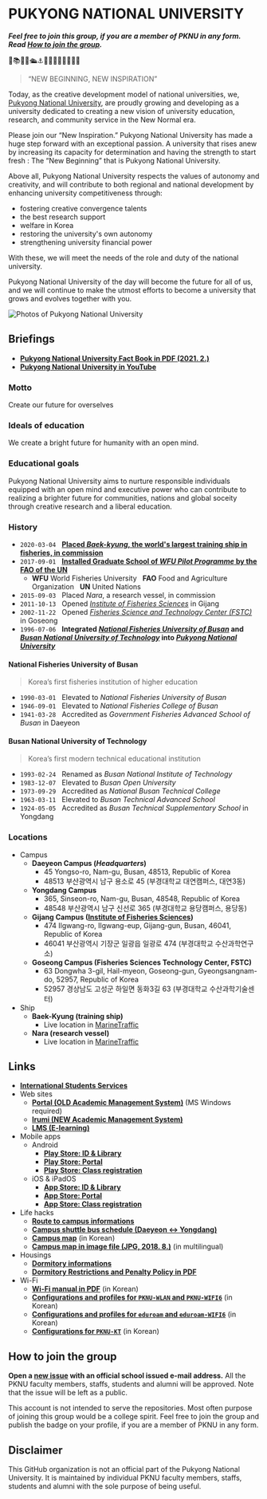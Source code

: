 # PUKYONG NATIONAL UNIVERSITY

**_Feel free to join this group, if you are a member of PKNU in any form. Read [How to join the group](https://github.com/PKNU-KR#how-to-join-the-group)._**

🏫📚📖🔬🛳⚓️🐠🎣🧑‍🏫🧑‍🎓🧑‍🔬

> “NEW BEGINNING, NEW INSPIRATION”

Today, as the creative development model of national universities, we, [Pukyong National University](https://www.pknu.ac.kr/), are proudly growing and developing as a university dedicated to creating a new vision of university education, research, and community service in the New Normal era.

Please join our “New Inspiration.” Pukyong National University has made a huge step forward with an exceptional passion. A university that rises anew by increasing its capacity for determination and having the strength to start fresh : The “New Beginning” that is Pukyong National University.

Above all, Pukyong National University respects the values of autonomy and creativity, and will contribute to both regional and national development by enhancing university competitiveness through:

  * fostering creative convergence talents
  * the best research support
  * welfare in Korea
  * restoring the university's own autonomy
  * strengthening university financial power

With these, we will meet the needs of the role and duty of the national university.

Pukyong National University of the day will become the future for all of us, and we will continue to make the utmost efforts to become a university that grows and evolves together with you.


![Photos of Pukyong National University](https://www.pknu.ac.kr/images/front2/common/subbanner1_04_01.jpg)

## Briefings

  * [**Pukyong National University Fact Book in PDF (2021. 2.)**](https://www.pknu.ac.kr/upload/raonkeditordata/2021/04/15/20210415_144348649_29702.pdf)
  * [**Pukyong National University in YouTube**](https://www.youtube.com/watch?v=x8f1pxxD2VQ)

### Motto

Create our future for overselves

### Ideals of education

We create a bright future for humanity with an open mind.

### Educational goals

Pukyong National University aims to nurture responsible individuals equipped with an open mind
and executive power who can contribute to realizing a brighter future for communities, nations and
global soceity through creative research and a liberal education.

### History

  * `2020-03-04` &nbsp; **[Placed *Baek-kyung*, the world's largest training ship in fisheries, in commission](https://www.youtube.com/watch?v=wKwzSHrR6yQ)**
  * `2017-09-01` &nbsp; **[Installed Graduate School of *WFU Pilot Programme* by the FAO of the UN](https://www.imo.org/en/MediaCentre/SecretaryGeneral/Pages/WFUpilotprogramme.aspx)**
    * **WFU** World Fisheries University &nbsp; **FAO** Food and Agriculture Organization &nbsp; **UN** United Nations
  * `2015-09-03` &nbsp; Placed *Nara*, a research vessel, in commission
  * `2011-10-13` &nbsp; Opened [*Institute of Fisheries Sciences*](#locations) in Gijang
  * `2002-11-22` &nbsp; Opened [*Fisheries Science and Technology Center (FSTC)*](#locations) in Goseong
  * `1996-07-06` &nbsp; **Integrated [*National Fisheries University of Busan*](#national-fisheries-university-of-busan) and [*Busan National University of Technology*](#busan-national-university-of-technology) into [*Pukyong National University*](#locations)**

#### National Fisheries University of Busan

> Korea’s first fisheries institution of higher education

  * `1990-03-01` &nbsp; Elevated to *National Fisheries University of Busan*
  * `1946-09-01` &nbsp; Elevated to *National Fisheries College of Busan*
  * `1941-03-28` &nbsp; Accredited as *Government Fisheries Advanced School of Busan* in Daeyeon

#### Busan National University of Technology

> Korea’s first modern technical educational institution

  * `1993-02-24` &nbsp; Renamed as *Busan National Institute of Technology*
  * `1983-12-07` &nbsp; Elevated to *Busan Open University*
  * `1973-09-29` &nbsp; Accredited as *National Busan Technical College*
  * `1963-03-11` &nbsp; Elevated to *Busan Technical Advanced School*
  * `1924-05-05` &nbsp; Accredited as *Busan Technical Supplementary School* in Yongdang

### Locations

  * Campus
    * **Daeyeon Campus (*Headquarters*)**
      * 45 Yongso-ro, Nam-gu, Busan, 48513, Republic of Korea
      * 48513 부산광역시 남구 용소로 45 (부경대학교 대연캠퍼스, 대연3동)
    * **Yongdang Campus**
      * 365, Sinseon-ro, Nam-gu, Busan, 48548, Republic of Korea
      * 48548 부산광역시 남구 신선로 365 (부경대학교 용당캠퍼스, 용당동)
    * **Gijang Campus ([Institute of Fisheries Sciences](https://susan.pknu.ac.kr/))**
      * 474 Ilgwang-ro, Ilgwang-eup, Gijang-gun, Busan, 46041, Republic of Korea
      * 46041 부산광역시 기장군 일광읍 일광로 474 (부경대학교 수산과학연구소)
    * **Goseong Campus (Fisheries Sciences Technology Center, FSTC)**
      * 63 Dongwha 3-gil, Hail-myeon, Goseong-gun, Gyeongsangnam-do, 52957, Republic of Korea
      * 52957 경상남도 고성군 하일면 동화3길 63 (부경대학교 수산과학기술센터)
  * Ship
    * **Baek-Kyung (training ship)**
      * Live location in [MarineTraffic](https://www.marinetraffic.com/en/ais/details/ships/shipid:6388764)
    * **Nara (research vessel)**
      * Live location in [MarineTraffic](https://www.marinetraffic.com/en/ais/details/ships/shipid:3307693)

## Links

  * **[International Students Services](https://cms.pknu.ac.kr/pknuoia/)**
  * Web sites
    * **[Portal (OLD Academic Management System)](https://portal.pknu.ac.kr)** (MS Windows required)
    * **[Irumi (NEW Academic Management System)](https://irumi.pknu.ac.kr)**
    * **[LMS (E-learning)](https://lms.pknu.ac.kr)**
  * Mobile apps
    * Android
      * **[Play Store: ID & Library](https://play.google.com/store/apps/details?id=kr.co.swit.pknu)**
      * **[Play Store: Portal](https://play.google.com/store/apps/details?id=kr.ac.pknu.smartcampus)**
      * **[Play Store: Class registration](https://play.google.com/store/apps/details?id=mmm.slpck.pukyong)**
    * iOS & iPadOS
      * **[App Store: ID & Library](https://apps.apple.com/app/id1597468056)**
      * **[App Store: Portal](https://apps.apple.com/app/id1276340616)**
      * **[App Store: Class registration](https://apps.apple.com/app/id1276340616)**
  * Life hacks
    * **[Route to campus informations](https://www.pknu.ac.kr/eng/15)**
    * **[Campus shuttle bus schedule (Daeyeon ↔ Yongdang)](https://www.pknu.ac.kr/eng/28)**
    * **[Campus map](https://www.pknu.ac.kr/main/133)** (in Korean)
    * **[Campus map in image file (JPG, 2018. 8.)](https://cms.pknu.ac.kr/pknuoia/view.do?no=1536&idx=232301&view=view&pageIndex=1)** (in multilingual)
  * Housings
    * **[Dormitory informations](https://www.pknu.ac.kr/eng/29)**
    * **[Dormitory Restrictions and Penalty Policy in PDF](https://www.pknu.ac.kr/upload/bbs/8/Dormitory%20Restrictions%20and%20Penalty%20Policy.pdf)**
  * Wi-Fi
    * **[Wi-Fi manual in PDF](https://icc.pknu.ac.kr/attach/wlanfiles/manual.pdf)** (in Korean)
    * **[Configurations and profiles for `PKNU-WLAN` and `PKNU-WIFI6`](https://icc.pknu.ac.kr/main/16)** (in Korean)
    * **[Configurations and profiles for `eduroam` and `eduroam-WIFI6`](https://icc.pknu.ac.kr/main/17)** (in Korean)
    * **[Configurations for `PKNU-KT`](https://icc.pknu.ac.kr/main/18)** (in Korean)

## How to join the group

**Open a [new issue](https://github.com/PKNU-KR/.github/issues/new/choose) with an official school issued e-mail address.** All the PKNU faculty members, staffs, students and alumni will be approved. Note that the issue will be left as a public.

This account is not intended to serve the repositories.
Most often purpose of joining this group would be a college spirit.
Feel free to join the group and publish the badge on your profile, if you are a member of PKNU in any form.

## Disclaimer

This GitHub organization is not an official part of the Pukyong National University. It is maintained by individual PKNU faculty members, staffs, students and alumni with the sole purpose of being useful.
